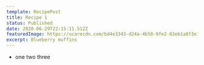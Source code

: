 ```yaml
---
template: RecipePost
title: Recipe 1
status: Published
date: 2020-06-29T22:15:11.512Z
featuredImage: https://ucarecdn.com/bd4e3343-d24a-4b58-9fe2-82eb1a8f3e19/
excerpt: Blueberry muffins
---
```

* one two three